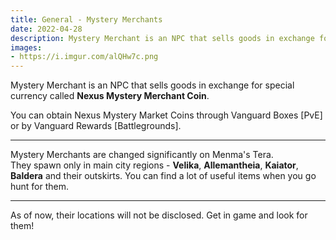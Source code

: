 ```yaml
---
title: General - Mystery Merchants
date: 2022-04-28    
description: Mystery Merchant is an NPC that sells goods in exchange for special currency called Mystery Merchant Coin.  
images:
- https://i.imgur.com/alQHw7c.png
---
```


Mystery Merchant is an NPC that sells goods in exchange for special currency called **Nexus Mystery Merchant Coin**.<br>

You can obtain Nexus Mystery Market Coins through Vanguard Boxes [PvE] or by Vanguard Rewards [Battlegrounds].
<hr/>

Mystery Merchants are changed significantly on Menma's Tera.<br>They spawn only in main city regions - **Velika**, **Allemantheia**, **Kaiator**, **Baldera** and their outskirts.
You can find a lot of useful items when you go hunt for them.

<hr/>
As of now, their locations will not be disclosed. Get in game and look for them!
